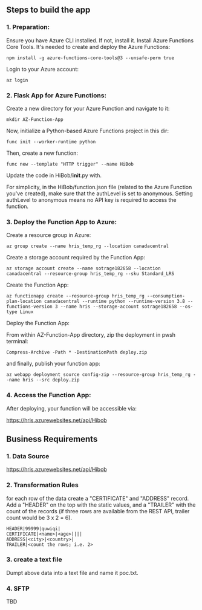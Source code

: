 ## Steps to build the app
### 1. Preparation:
Ensure you have Azure CLI installed. If not, install it.
Install Azure Functions Core Tools. It's needed to create and deploy the Azure Functions:

```npm install -g azure-functions-core-tools@3 --unsafe-perm true```

Login to your Azure account:

```az login```

### 2. Flask App for Azure Functions:
Create a new directory for your Azure Function and navigate to it:

```mkdir AZ-Function-App```

Now, initialize a Python-based Azure Functions project in this dir:


```func init --worker-runtime python```

Then, create a new function:

```func new --template "HTTP trigger" --name HiBob ```

Update the code in HiBob/__init__.py with.

For simplicity, in the HiBob/function.json file (related to the Azure Function you've created), make sure that the authLevel is set to anonymous. Setting authLevel to anonymous means no API key is required to access the function.

### 3. Deploy the Function App to Azure:

Create a resource group in Azure:

```az group create --name hris_temp_rg --location canadacentral```

Create a storage account required by the Function App:

```az storage account create --name sotrage182658 --location canadacentral --resource-group hris_temp_rg --sku Standard_LRS```

Create the Function App:

```az functionapp create --resource-group hris_temp_rg --consumption-plan-location canadacentral --runtime python --runtime-version 3.8 --functions-version 3 --name hris --storage-account sotrage182658 --os-type Linux```

Deploy the Function App:

From within AZ-Function-App directory, zip the deployment in pwsh terminal:

```Compress-Archive -Path * -DestinationPath deploy.zip```

and finally, publish your function app:

```az webapp deployment source config-zip --resource-group hris_temp_rg --name hris --src deploy.zip```


### 4. Access the Function App:
After deploying, your function will be accessible via:


https://hris.azurewebsites.net/api/Hibob


## Business Requirements

### 1. Data Source

https://hris.azurewebsites.net/api/Hibob


### 2. Transformation Rules

for each row of the data create a "CERTIFICATE" and "ADDRESS" record. Add a "HEADER" on the top with the static values, and a "TRAILER" with the count of the records (if three rows are available from the REST API, trailer count would be 3 x 2 = 6).

```
HEADER|99999|quwiqi|
CERTIFICATE|<name>|<age>||||
ADDRESS|<city>|<country>|
TRAILER|<count the rows; i.e. 2>
```

### 3. create a text file

Dumpt above data into a text file and name it poc.txt.

### 4. SFTP

TBD